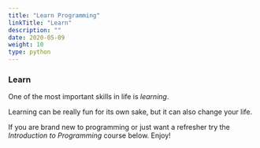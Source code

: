 ```yaml
---
title: "Learn Programming"
linkTitle: "Learn"
description: ""
date: 2020-05-09
weight: 10
type: python
---
```


### Learn

One of the most important skills in life is *learning*.

Learning can be really fun for its own sake, but it can also change your life.

If you are brand new to programming or just want a refresher try the
*Introduction to Programming* course below. Enjoy!

